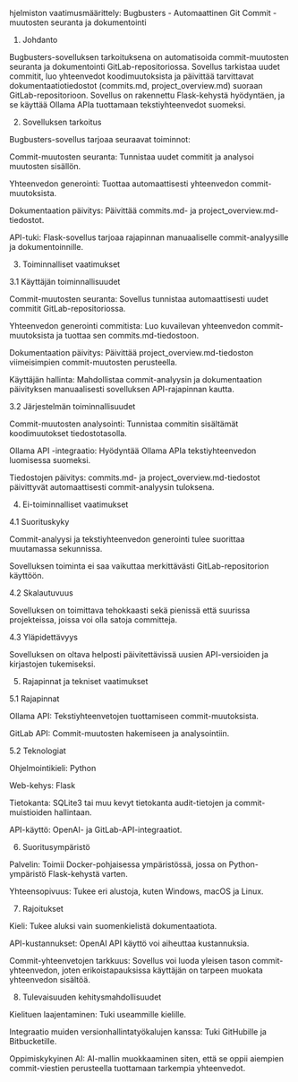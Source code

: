 hjelmiston vaatimusmäärittely: Bugbusters - Automaattinen Git Commit -muutosten seuranta ja dokumentointi

1. Johdanto

Bugbusters-sovelluksen tarkoituksena on automatisoida commit-muutosten seuranta ja dokumentointi GitLab-repositoriossa. Sovellus tarkistaa uudet commitit, luo yhteenvedot koodimuutoksista ja päivittää tarvittavat dokumentaatiotiedostot (commits.md, project_overview.md) suoraan GitLab-repositorioon. Sovellus on rakennettu Flask-kehystä hyödyntäen, ja se käyttää Ollama APIa tuottamaan tekstiyhteenvedot suomeksi.

2. Sovelluksen tarkoitus

Bugbusters-sovellus tarjoaa seuraavat toiminnot:

Commit-muutosten seuranta: Tunnistaa uudet commitit ja analysoi muutosten sisällön.

Yhteenvedon generointi: Tuottaa automaattisesti yhteenvedon commit-muutoksista.

Dokumentaation päivitys: Päivittää commits.md- ja project_overview.md-tiedostot.

API-tuki: Flask-sovellus tarjoaa rajapinnan manuaaliselle commit-analyysille ja dokumentoinnille.

3. Toiminnalliset vaatimukset

3.1 Käyttäjän toiminnallisuudet

Commit-muutosten seuranta: Sovellus tunnistaa automaattisesti uudet commitit GitLab-repositoriossa.

Yhteenvedon generointi commitista: Luo kuvailevan yhteenvedon commit-muutoksista ja tuottaa sen commits.md-tiedostoon.

Dokumentaation päivitys: Päivittää project_overview.md-tiedoston viimeisimpien commit-muutosten perusteella.

Käyttäjän hallinta: Mahdollistaa commit-analyysin ja dokumentaation päivityksen manuaalisesti sovelluksen API-rajapinnan kautta.

3.2 Järjestelmän toiminnallisuudet

Commit-muutosten analysointi: Tunnistaa commitin sisältämät koodimuutokset tiedostotasolla.

Ollama API -integraatio: Hyödyntää Ollama APIa tekstiyhteenvedon luomisessa suomeksi.

Tiedostojen päivitys: commits.md- ja project_overview.md-tiedostot päivittyvät automaattisesti commit-analyysin tuloksena.

4. Ei-toiminnalliset vaatimukset

4.1 Suorituskyky

Commit-analyysi ja tekstiyhteenvedon generointi tulee suorittaa muutamassa sekunnissa.

Sovelluksen toiminta ei saa vaikuttaa merkittävästi GitLab-repositorion käyttöön.

4.2 Skalautuvuus

Sovelluksen on toimittava tehokkaasti sekä pienissä että suurissa projekteissa, joissa voi olla satoja committeja.

4.3 Yläpidettävyys

Sovelluksen on oltava helposti päivitettävissä uusien API-versioiden ja kirjastojen tukemiseksi.

5. Rajapinnat ja tekniset vaatimukset

5.1 Rajapinnat

Ollama API: Tekstiyhteenvetojen tuottamiseen commit-muutoksista.

GitLab API: Commit-muutosten hakemiseen ja analysointiin.

5.2 Teknologiat

Ohjelmointikieli: Python

Web-kehys: Flask

Tietokanta: SQLite3 tai muu kevyt tietokanta audit-tietojen ja commit-muistioiden hallintaan.

API-käyttö: OpenAI- ja GitLab-API-integraatiot.

6. Suoritusympäristö

Palvelin: Toimii Docker-pohjaisessa ympäristössä, jossa on Python-ympäristö Flask-kehystä varten.

Yhteensopivuus: Tukee eri alustoja, kuten Windows, macOS ja Linux.

7. Rajoitukset

Kieli: Tukee aluksi vain suomenkielistä dokumentaatiota.

API-kustannukset: OpenAI API käyttö voi aiheuttaa kustannuksia.

Commit-yhteenvetojen tarkkuus: Sovellus voi luoda yleisen tason commit-yhteenvedon, joten erikoistapauksissa käyttäjän on tarpeen muokata yhteenvedon sisältöä.

8. Tulevaisuuden kehitysmahdollisuudet

Kielituen laajentaminen: Tuki useammille kielille.

Integraatio muiden versionhallintatyökalujen kanssa: Tuki GitHubille ja Bitbucketille.

Oppimiskykyinen AI: AI-mallin muokkaaminen siten, että se oppii aiempien commit-viestien perusteella tuottamaan tarkempia yhteenvedot.

